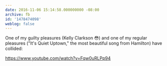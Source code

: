 ```yaml
---
date: 2016-11-06 15:14:58.000000000 -08:00
archive: fb
id: '1478474098'
weblog: false
---
```


One of my guilty pleasures (Kelly Clarkson 😳) and one of my regular pleasures ("It's Quiet Uptown," the most beautiful song from Hamilton) have collided:

https://www.youtube.com/watch?v=Fqw0uRLPp94